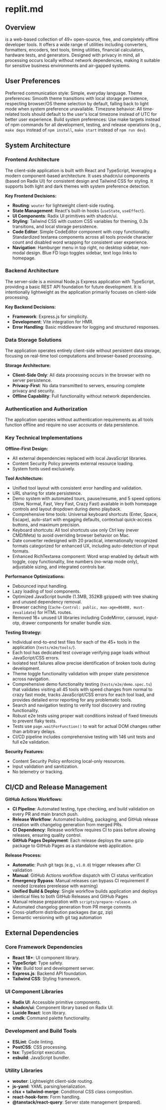 # replit.md

## Overview
 is a web-based collection of 49+ open-source, free, and completely offline developer tools. It offers a wide range of utilities including converters, formatters, encoders, text tools, timing utilities, financial calculators, hardware tests, and generators. Designed with privacy in mind, all processing occurs locally without network dependencies, making it suitable for sensitive business environments and air-gapped systems.

## User Preferences
Preferred communication style: Simple, everyday language.
Theme preferences: Smooth theme transitions with local storage persistence, respecting browser/OS theme selection by default, falling back to light mode when system preference unavailable.
Timezone behavior: All time-related tools should default to the user's local timezone instead of UTC for better user experience.
Build system preferences: Use make targets instead of npm commands for all development, testing, and release operations (e.g., `make deps` instead of `npm install`, `make start` instead of `npm run dev`).

## System Architecture

### Frontend Architecture
The client-side application is built with React and TypeScript, leveraging a modern component-based architecture. It uses shadcn/ui components (based on Radix UI) for consistent design and Tailwind CSS for styling. It supports both light and dark themes with system preference detection.

**Key Frontend Decisions:**
- **Routing**: `wouter` for lightweight client-side routing.
- **State Management**: React's built-in hooks (`useState`, `useEffect`).
- **UI Components**: Radix UI primitives with shadcn/ui.
- **Styling**: Tailwind CSS with custom CSS variables for theming, 0.3s transitions, and local storage persistence.
- **Code Editor**: Simple CodeEditor component with copy functionality. Standardized textarea components across all tools provide character count and disabled word wrapping for consistent user experience.
- **Navigation**: Hamburger menu in top right, no desktop sidebar, non-modal design. Blue FD logo toggles sidebar, text logo links to homepage.

### Backend Architecture
The server-side is a minimal Node.js Express application with TypeScript, providing a basic REST API foundation for future development. It is intentionally lightweight as the application primarily focuses on client-side processing.

**Key Backend Decisions:**
- **Framework**: Express.js for simplicity.
- **Development**: Vite integration for HMR.
- **Error Handling**: Basic middleware for logging and structured responses.

### Data Storage Solutions
The application operates entirely client-side without persistent data storage, focusing on real-time tool computations and browser-based processing.

**Storage Architecture:**
- **Client-Side Only**: All data processing occurs in the browser with no server persistence.
- **Privacy-First**: No data transmitted to servers, ensuring complete privacy and security.
- **Offline Capability**: Full functionality without network dependencies.

### Authentication and Authorization
The application operates without authentication requirements as all tools function offline and require no user accounts or data persistence.

### Key Technical Implementations

**Offline-First Design:**
- All external dependencies replaced with local JavaScript libraries.
- Content Security Policy prevents external resource loading.
- System fonts used exclusively.

**Tool Architecture:**
- Unified tool layout with consistent error handling and validation.
- URL sharing for state persistence.
- Demo system with automated tours, pause/resume, and 5 speed options (Slow, Normal, Fast, Very Fast, Crazy Fast) available in both homepage controls and layout dropdown during demo playback.
- Comprehensive time tools: Universal keyboard shortcuts (Enter, Space, Escape), auto-start with engaging defaults, contextual quick-access buttons, and maximum precision.
- Keyboard shortcuts: All tool shortcuts use only Ctrl key (never CMD/Meta) to avoid overriding browser behavior on Mac.
- Date converter redesigned with 20 practical, internationally recognized formats categorized for enhanced UX, including auto-detection of input formats.
- Enhanced RichTextarea component: Word wrap enabled by default with toggle, copy functionality, line numbers (no-wrap mode only), adjustable sizing, and integrated controls bar.

**Performance Optimizations:**
- Debounced input handling.
- Lazy loading of tool components.
- Optimized JavaScript bundle (1.3MB, 352KB gzipped) with tree shaking and unused dependency removal.
- Browser caching (`Cache-Control: public, max-age=86400, must-revalidate`) for HTML routes.
- Removed 16+ unused UI libraries including CodeMirror, carousel, input-otp, drawer components for smaller bundle size.

**Testing Strategy:**
- Individual end-to-end test files for each of the 45+ tools in the application (`tests/e2e/tools/`).
- Each tool has dedicated test coverage verifying page loads without JavaScript/CSS errors.
- Isolated test failures allow precise identification of broken tools during development.
- Theme toggle functionality validation with proper state persistence across navigation.
- Comprehensive demo functionality testing (`tests/e2e/demo.spec.ts`) that validates visiting all 45 tools with speed changes from normal to crazy fast mode, tracks JavaScript/CSS errors for each tool load, and provides detailed error reporting for any problematic tools.
- Search and navigation testing to verify tool discovery and routing functionality.
- Robust e2e tests using proper wait conditions instead of fixed timeouts to prevent flaky tests.
- Tests use `page.waitForFunction()` to wait for actual DOM changes rather than arbitrary delays.
- CI/CD pipeline includes comprehensive testing with 146 unit tests and full e2e validation.

**Security Features:**
- Content Security Policy enforcing local-only resources.
- Input validation and sanitization.
- No telemetry or tracking.

## CI/CD and Release Management

**GitHub Actions Workflows:**
- **CI Pipeline**: Automated testing, type checking, and build validation on every PR and main branch push.
- **Release Workflow**: Automated building, packaging, and GitHub release creation with changelog generation from merged PRs.
- **CI Dependency**: Release workflow requires CI to pass before allowing releases, ensuring quality control.
- **GitHub Pages Deployment**: Each release deploys the same gzip package to GitHub Pages as a standalone web application.

**Release Process:**
- **Automatic**: Push git tags (e.g., `v1.0.0`) trigger releases after CI validation
- **Manual**: GitHub Actions workflow dispatch with CI status verification
- **Emergency Bypass**: Manual releases can bypass CI requirement if needed (creates prerelease with warning)
- **Unified Build & Deploy**: Single workflow builds application and deploys identical files to both GitHub Releases and GitHub Pages
- Manual release preparation with `scripts/prepare-release.sh`
- Automated changelog generation from PR merge commits
- Cross-platform distribution packages (tar.gz, zip)
- Semantic versioning with git tag automation

## External Dependencies

### Core Framework Dependencies
- **React 18+**: UI component library.
- **TypeScript**: Type safety.
- **Vite**: Build tool and development server.
- **Express.js**: Backend API foundation.
- **Tailwind CSS**: Styling framework.

### UI Component Libraries
- **Radix UI**: Accessible primitive components.
- **shadcn/ui**: Component library based on Radix UI.
- **Lucide React**: Icon library.
- **cmdk**: Command palette functionality.

### Development and Build Tools
- **ESLint**: Code linting.
- **PostCSS**: CSS processing.
- **tsx**: TypeScript execution.
- **esbuild**: JavaScript bundler.



### Utility Libraries
- **wouter**: Lightweight client-side routing.
- **js-yaml**: YAML parsing/serialization.
- **clsx + tailwind-merge**: Conditional CSS class composition.
- **react-hook-form**: Form handling.
- **@tanstack/react-query**: Server state management (prepared).
